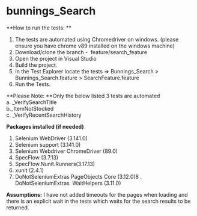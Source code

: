 # bunnings_Search

**How to run the tests: **
1. The tests are automated using Chromedriver on windows. (please ensure you have chrome v89 installed on the windows machine)
2. Download/clone the branch -  feature/search_feature 
3. Open the project in Visual Studio 
4. Build the project. 
5. In the Test Explorer locate the tests => Bunnings_Search > Bunnings_Search.feature > SearchFeature.feature
6. Run the Tests. 

**Please Note: **Only the below listed 3 tests are automated  
a. _VerifySearchTitle  
b._ItemNotStocked  
c. _VerifyRecentSearchHistory  

**Packages installed (if needed)**
1. Selenium WebDriver (3.141.0)
2. Selenium support (3.141.0)
3. Selenium Webdriver ChromeDriver (89.0)
4. SpecFlow (3.7.13)
5. SpecFlow.Nunit.Runners(3.17.13)
6. xunit (2.4.1)
7. DoNotSeleniumExtras PageObjects Core (3.12.0)8
. DoNotSeleniumExtras  WaitHelpers (3.11.0)

**Assumptions:**
I have not added timeouts for the pages when loading and there is an explicit wait in the tests which waits for the search results to be returned. 
